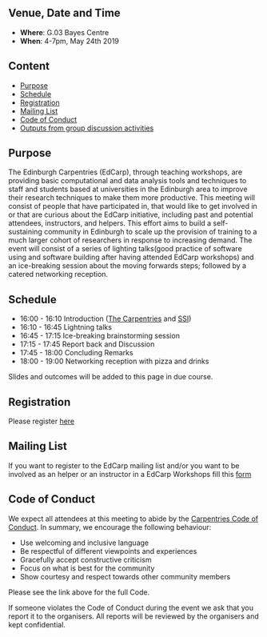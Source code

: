 
## Venue, Date and Time
* **Where**: G.03 Bayes Centre 
* **When**: 4-7pm, May 24th 2019


## Content
* [Purpose](#purpose)
* [Schedule](#schedule)
* [Registration](#registration)
* [Mailing List](#mailing-list)
* [Code of Conduct](#code-of-conduct)
* [Outputs from group discussion activities](#outputs-from-group-discussion-activities)


## Purpose

The Edinburgh Carpentries (EdCarp), through teaching workshops, are providing basic computational and data analysis tools and techniques to staff and students based at universities in the Edinburgh area to improve their research techniques to make them more productive. This meeting will consist of people that have participated in, that would like to get involved in or that are curious about the EdCarp initiative, including past and potential attendees, instructors, and helpers. This effort aims to build a self-sustaining community in Edinburgh to scale up the provision of training to a much larger cohort of researchers in response to increasing demand. The event will consist of  a series of lighting talks(good practice of software using and software building after having attended EdCarp workshops) and an ice-breaking session about the moving forwards steps; followed by a catered networking reception.


## Schedule

* 16:00 - 16:10    Introduction ([The Carpentries](https://carpentries.org/) and [SSI](https://www.software.ac.uk/))
* 16:10 - 16:45    Lightning talks
* 16:45 - 17:15    Ice-breaking brainstorming session
* 17:15 - 17:45    Report back and Discussion 
* 17:45 - 18:00    Concluding Remarks
* 18:00 - 19:00    Networking reception with pizza and drinks

Slides and outcomes will be added to this page in due course.

## Registration

Please register [here](http://bit.ly/EdCarp-event)


## Mailing List 

If you want to register to the EdCarp mailing list and/or you want to be involved as an helper or an instructor in a EdCarp Workshops fill this [form](http://eepurl.com/gl4MsX)


## Code of Conduct

We expect all attendees at this meeting to abide by the [Carpentries Code of Conduct](https://docs.carpentries.org/topic_folders/policies/code-of-conduct.html). In summary, we encourage the following behaviour:

* Use welcoming and inclusive language
* Be respectful of different viewpoints and experiences
* Gracefully accept constructive criticism
* Focus on what is best for the community
* Show courtesy and respect towards other community members

Please see the link above for the full Code.

If someone violates the Code of Conduct during the event we ask that you report it to the organisers. All reports will be reviewed by the organisers and kept confidential.  


